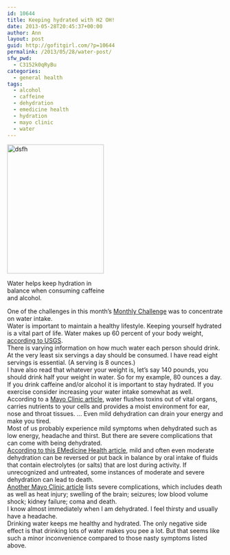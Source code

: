 ```yaml
---
id: 10644
title: Keeping hydrated with H2 OH!
date: 2013-05-28T20:45:37+00:00
author: Ann
layout: post
guid: http://gofitgirl.com/?p=10644
permalink: /2013/05/28/water-post/
sfw_pwd:
  - C3152k0qRyBu
categories:
  - general health
tags:
  - alcohol
  - caffeine
  - dehydration
  - emedicine health
  - hydration
  - mayo clinic
  - water
---
```

<div id="attachment_10654" style="width: 235px" class="wp-caption alignleft">
  <a href="http://gofitgirl.com/?attachment_id=10654" rel="attachment wp-att-10654"><img class="size-medium wp-image-10654" alt="dsfh" src="http://gofitgirl.com/wp-content/uploads/2013/05/caffeine-water-beer-e1369708157416-225x300.jpg" width="225" height="300" /></a>
  
  <p class="wp-caption-text">
    Water helps keep hydration in balance when consuming caffeine and alcohol.
  </p>
</div>

  
One of the challenges in this month&#8217;s [Monthly Challenge](http://gofitgirl.com/?p=10531) was to concentrate on water intake.  
Water is important to maintain a healthy lifestyle. Keeping yourself hydrated is a vital part of life. Water makes up 60 percent of your body weight, [according to USGS](http://ga.water.usgs.gov/edu/propertyyou.html).  
There is varying information on how much water each person should drink. At the very least six servings a day should be consumed. I have read eight servings is essential. (A serving is 8 ounces.)  
I have also read that whatever your weight is, let&#8217;s say 140 pounds, you should drink half your weight in water. So for my example, 80 ounces a day.  
If you drink caffeine and/or alcohol it is important to stay hydrated. If you exercise consider increasing your water intake somewhat as well.  
According to a [Mayo Clinic article](http://www.mayoclinic.com/health/water/NU00283), water flushes toxins out of vital organs, carries nutrients to your cells and provides a moist environment for ear, nose and throat tissues. &#8230; Even mild dehydration can drain your energy and make you tired.  
Most of us probably experience mild symptoms when dehydrated such as low energy, headache and thirst. But there are severe complications that can come with being dehydrated.  
[According to this EMedicine Health article](http://www.emedicinehealth.com/dehydration_in_adults/article_em.htm), mild and often even moderate dehydration can be reversed or put back in balance by oral intake of fluids that contain electrolytes (or salts) that are lost during activity. If unrecognized and untreated, some instances of moderate and severe dehydration can lead to death.  
[Another Mayo Clinic article](http://www.mayoclinic.com/health/dehydration/DS00561/DSECTION=complications) lists severe complications, which includes death as well as heat injury; swelling of the brain; seizures; low blood volume shock; kidney failure; coma and death.  
I know almost immediately when I am dehydrated. I feel thirsty and usually have a headache.  
Drinking water keeps me healthy and hydrated. The only negative side effect is that drinking lots of water makes you pee a lot. But that seems like such a minor inconvenience compared to those nasty symptoms listed above.